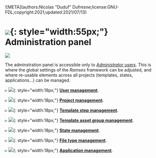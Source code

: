 ![META](authors:Nicolas "Duduf" Dufresne;license:GNU-FDL;copyright:2021;updated:2021/07/13)

# ![](/img/icons/admin.svg){: style="width:55px;"} Administration panel

![](/img/client/user_management.png)

The adminstration panel is accessible only to [*Administrator* users](../../pipeline/administration.md). This is where the global settings of the *Ramses* framework can be adjusted, and where re-usable elements across all projects (templates, states, applications...) can be managed.

▹ ![](/img/icons/users_bl.svg){: style="width:18px;"} **[User management](users.md)**.

▹ ![](/img/icons/cinema-movie-settings_sl.svg){: style="width:18px;"} **[Project management](projects.md)**.

▹ ![](/img/icons/connections_sl.svg){: style="width:18px;"} **[Template step management](templatesteps.md)**.

▹ ![](/img/icons/assetgroups_sl.svg){: style="width:18px;"} **[Template asset group management](templateassetgroups.md)**.

▹ ![](/img/icons/check_sl.svg){: style="width:18px;"} **[State management](states.md)**.

▹ ![](/img/icons/files_sd.svg){: style="width:18px;"} **[File type management](filetypes.md)**.

▹ ![](/img/icons/applications_sl.svg){: style="width:18px;"} **[Application management](applications.md)**.
